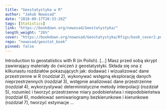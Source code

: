 ```yaml
---
title: "Geostatystyka w R"
author: "Jakub Nowosad"
date: "2018-09-17T20:33:26Z"
tags: [Statistics]
link: "https://bookdown.org/nowosad/Geostatystyka/"
length_weight: "26%"
cover: "https://bookdown.org/nowosad/Geostatystyka/Rfigs/book_cover2.png"
repo: "nowosad/geostat_book"
pinned: false
---
```


Introduction to geostatistics with R (in Polish). [...] Masz przed sobą skrypt zawierający materiały do ćwiczeń z geostatystyki.
Składa się ona z kilkunastu rozdziałów pokazujących jak: dodawać i wizualizować dane przestrzenne w R (rozdział 2), wykonywać wstępną eksplorację danych nieprzestrzennych (rozdział 3), wstępnie analizować dane przestrzenne (rozdział 4), wykorzystywać deterministyczne metody interpolacji (rozdział 5), rozumieć i tworzyć przestrzenne miary podobieństwa i niepodobieństwa (rozdział 6), modelować semiwariogramy bezkierunkowe i kierunkowe (rozdział 7), tworzyć estymacje ...
